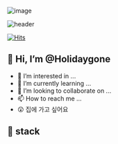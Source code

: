 ![image](https://user-images.githubusercontent.com/121843068/212247297-f391ed67-caf1-4f8b-b0a5-f8a749c65a23.png)

![header](https://capsule-render.vercel.app/api?type=waving&color=ddd&height=300&section=header&text=Holidaygone&fontSize=90)

[![Hits](https://hits.seeyoufarm.com/api/count/incr/badge.svg?url=https%3A%2F%2Fgithub.com%2FHolidaygone&count_bg=%2379C83D&title_bg=%23555555&icon=&icon_color=%23E7E7E7&title=hits&edge_flat=false)](https://hits.seeyoufarm.com)

## 👋 Hi, I’m @Holidaygone
- 👀 I’m interested in ...
- 🌱 I’m currently learning ...
- 💞️ I’m looking to collaborate on ...
- 📫 How to reach me ...
- 😲 집에 가고 싶어요 
<!---
Holidaygone/Holidaygone is a ✨ special ✨ repository because its `README.md` (this file) appears on your GitHub profile.
You can click the Preview link to take a look at your changes.
--->
## 🧰 stack

